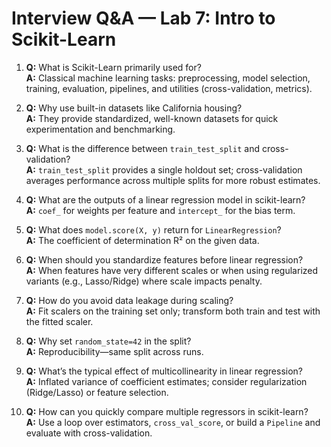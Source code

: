 # Interview Q&A — Lab 7: Intro to Scikit-Learn

1. **Q:** What is Scikit-Learn primarily used for?  
   **A:** Classical machine learning tasks: preprocessing, model selection, training, evaluation, pipelines, and utilities (cross-validation, metrics).

2. **Q:** Why use built-in datasets like California housing?  
   **A:** They provide standardized, well-known datasets for quick experimentation and benchmarking.

3. **Q:** What is the difference between `train_test_split` and cross-validation?  
   **A:** `train_test_split` provides a single holdout set; cross-validation averages performance across multiple splits for more robust estimates.

4. **Q:** What are the outputs of a linear regression model in scikit-learn?  
   **A:** `coef_` for weights per feature and `intercept_` for the bias term.

5. **Q:** What does `model.score(X, y)` return for `LinearRegression`?  
   **A:** The coefficient of determination R² on the given data.

6. **Q:** When should you standardize features before linear regression?  
   **A:** When features have very different scales or when using regularized variants (e.g., Lasso/Ridge) where scale impacts penalty.

7. **Q:** How do you avoid data leakage during scaling?  
   **A:** Fit scalers on the training set only; transform both train and test with the fitted scaler.

8. **Q:** Why set `random_state=42` in the split?  
   **A:** Reproducibility—same split across runs.

9. **Q:** What’s the typical effect of multicollinearity in linear regression?  
   **A:** Inflated variance of coefficient estimates; consider regularization (Ridge/Lasso) or feature selection.

10. **Q:** How can you quickly compare multiple regressors in scikit-learn?  
    **A:** Use a loop over estimators, `cross_val_score`, or build a `Pipeline` and evaluate with cross-validation.